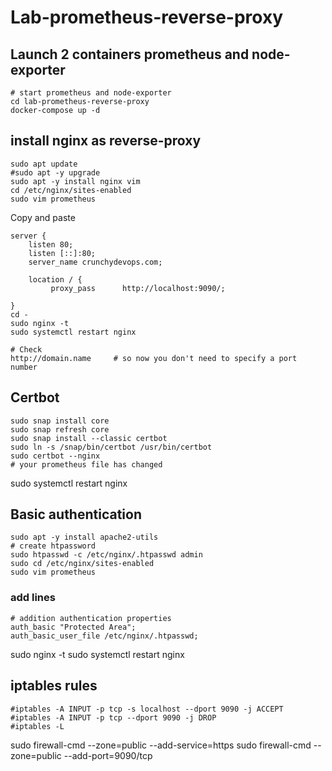 # Lab-prometheus-reverse-proxy
## Launch 2 containers prometheus and node-exporter 

```shell
# start prometheus and node-exporter
cd lab-prometheus-reverse-proxy
docker-compose up -d
```
## install nginx as reverse-proxy
```shell
sudo apt update
#sudo apt -y upgrade
sudo apt -y install nginx vim 
cd /etc/nginx/sites-enabled
sudo vim prometheus 
```
Copy and paste 
```shell
server {
    listen 80;
    listen [::]:80;
    server_name crunchydevops.com;
    
    location / {
         proxy_pass      http://localhost:9090/;
  
}
cd - 
sudo nginx -t 
sudo systemctl restart nginx

# Check 
http://domain.name     # so now you don't need to specify a port number
```
## Certbot
```shell
sudo snap install core 
sudo snap refresh core
sudo snap install --classic certbot
sudo ln -s /snap/bin/certbot /usr/bin/certbot
sudo certbot --nginx
# your prometheus file has changed
```
sudo systemctl restart nginx

## Basic authentication 
```shell
sudo apt -y install apache2-utils
# create htpassword
sudo htpasswd -c /etc/nginx/.htpasswd admin
sudo cd /etc/nginx/sites-enabled
sudo vim prometheus
```
### add lines
```shell
# addition authentication properties
auth_basic "Protected Area";
auth_basic_user_file /etc/nginx/.htpasswd;
```
sudo nginx -t 
sudo systemctl restart nginx

## iptables rules
```shell
#iptables -A INPUT -p tcp -s localhost --dport 9090 -j ACCEPT
#iptables -A INPUT -p tcp --dport 9090 -j DROP
#iptables -L
```
sudo firewall-cmd --zone=public --add-service=https
sudo firewall-cmd --zone=public --add-port=9090/tcp









